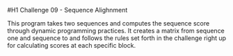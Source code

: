 #H1 Challenge 09 - Sequence Alighnment

This program takes two sequences and computes the sequence score through dynamic programming practices. It creates a matrix from sequence one and sequence to and follows the rules set forth in the challenge right up for calculating scores at each specific block.


